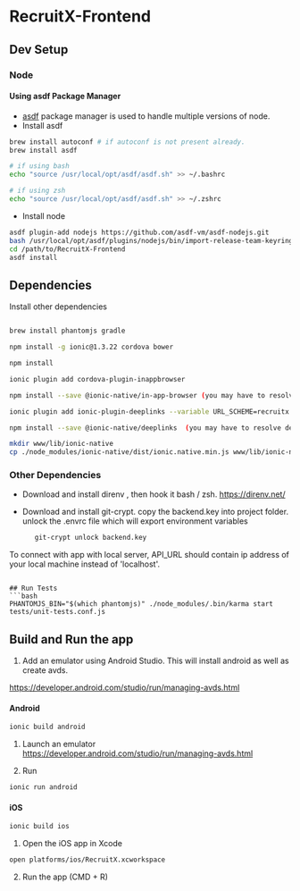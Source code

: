 RecruitX-Frontend
=================

## Dev Setup

### Node

#### Using asdf Package Manager

  * [asdf](https://github.com/asdf-vm/asdf) package manager is used to handle multiple versions of node.
  * Install asdf

  ```bash
  brew install autoconf # if autoconf is not present already.
  brew install asdf

  # if using bash
  echo "source /usr/local/opt/asdf/asdf.sh" >> ~/.bashrc

  # if using zsh
  echo "source /usr/local/opt/asdf/asdf.sh" >> ~/.zshrc
  ```

  * Install node

  ```bash
  asdf plugin-add nodejs https://github.com/asdf-vm/asdf-nodejs.git
  bash /usr/local/opt/asdf/plugins/nodejs/bin/import-release-team-keyring
  cd /path/to/RecruitX-Frontend
  asdf install
  ```

## Dependencies
Install other dependencies
```bash

brew install phantomjs gradle

npm install -g ionic@1.3.22 cordova bower 

npm install

ionic plugin add cordova-plugin-inappbrowser

npm install --save @ionic-native/in-app-browser (you may have to resolve dependencies manually)

ionic plugin add ionic-plugin-deeplinks --variable URL_SCHEME=recruitx --variable DEEPLINK_SCHEME=https --variable DEEPLINK_HOST=recruitx.com --save

npm install --save @ionic-native/deeplinks  (you may have to resolve dependencies manually)

mkdir www/lib/ionic-native
cp ./node_modules/ionic-native/dist/ionic.native.min.js www/lib/ionic-native

```

### Other Dependencies

* Download and install direnv , then hook it bash / zsh.
  https://direnv.net/

* Download and install git-crypt.
  copy the backend.key into project folder. unlock the .envrc file which will export environment variables
  ```bash
     git-crypt unlock backend.key

To connect with app with local server, API_URL should contain ip address of your local machine instead of 'localhost'.
```

## Run Tests
```bash
PHANTOMJS_BIN="$(which phantomjs)" ./node_modules/.bin/karma start tests/unit-tests.conf.js
```

## Build and Run the app
1. Add an emulator using Android Studio. This will install android as well as create avds.

https://developer.android.com/studio/run/managing-avds.html


#### Android
```bash
ionic build android
```

1. Launch an emulator
https://developer.android.com/studio/run/managing-avds.html

2. Run
```bash
ionic run android
```


#### iOS
```bash
ionic build ios
```

1. Open the iOS app in Xcode
```bash
open platforms/ios/RecruitX.xcworkspace
```
2. Run the app (CMD + R)
